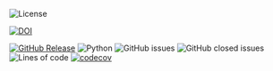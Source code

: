 
![License](https://img.shields.io/badge/build-passing-green.svg)

[![DOI](https://zenodo.org/badge/528689445.svg)](https://zenodo.org/badge/latestdoi/528689445)

[![GitHub Release](https://img.shields.io/github/release/hacker95-bot/SE-HW1)](https://github.com/hacker95-bot/SE-HW1/releases/)
![Python](https://img.shields.io/badge/python-v3.8+-yellow.svg)
![GitHub issues](https://img.shields.io/github/issues/hacker95-bot/SE-HW1)
![GitHub closed issues](https://img.shields.io/github/issues-closed/hacker95-bot/SE-HW1)
![Lines of code](https://img.shields.io/tokei/lines/github/hacker95-bot/SE-HW1)
[![codecov](https://codecov.io/gh/hacker95-bot/SE-HW1/branch/main/graph/badge.svg?token=h4F94IJMzj)](https://codecov.io/gh/hacker95-bot/SE-HW1)

